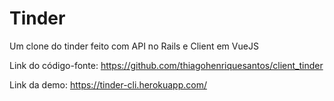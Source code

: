 # Tinder

Um clone do tinder feito com API no Rails e Client em VueJS

Link do código-fonte: https://github.com/thiagohenriquesantos/client_tinder

Link da demo: https://tinder-cli.herokuapp.com/
